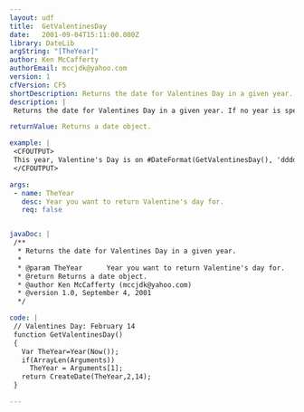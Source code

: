 ```yaml
---
layout: udf
title:  GetValentinesDay
date:   2001-09-04T15:11:00.000Z
library: DateLib
argString: "[TheYear]"
author: Ken McCafferty
authorEmail: mccjdk@yahoo.com
version: 1
cfVersion: CF5
shortDescription: Returns the date for Valentines Day in a given year.
description: |
 Returns the date for Valentines Day in a given year. If no year is specified, defaults to current year.

returnValue: Returns a date object.

example: |
 <CFOUTPUT>
 This year, Valentine's Day is on #DateFormat(GetValentinesDay(), 'dddd, mmm dd')#.
 </CFOUTPUT>

args:
 - name: TheYear
   desc: Year you want to return Valentine's day for.
   req: false


javaDoc: |
 /**
  * Returns the date for Valentines Day in a given year.
  * 
  * @param TheYear      Year you want to return Valentine's day for. 
  * @return Returns a date object. 
  * @author Ken McCafferty (mccjdk@yahoo.com) 
  * @version 1.0, September 4, 2001 
  */

code: |
 // Valentines Day: February 14
 function GetValentinesDay() 
 {
   Var TheYear=Year(Now());
   if(ArrayLen(Arguments)) 
     TheYear = Arguments[1];
   return CreateDate(TheYear,2,14);
 }

---
```


